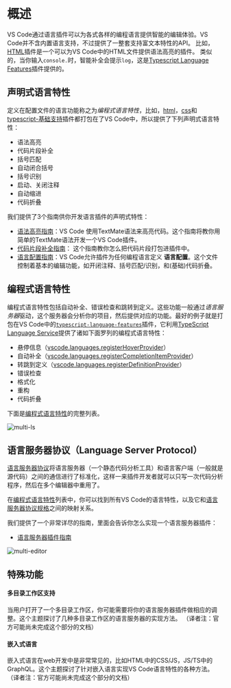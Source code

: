 # 概述

VS Code通过语言插件可以为各式各样的编程语言提供智能的编辑体验。VS Code并不含内置语言支持，不过提供了一整套支持富文本特性的API。
比如，[HTML](https://github.com/Microsoft/vscode/tree/master/extensions/html)插件是一个可以为VS Code中的HTML文件提供语法高亮的插件。
类似的，当你输入`console.`时，智能补全会提示`log`，这是[Typescript Language Features](https://github.com/Microsoft/vscode/tree/master/extensions/typescript-language-features)插件提供的。

## 声明式语言特性

定义在配置文件的语言功能称之为*编程式语言特性*，比如，[html](https://github.com/Microsoft/vscode/tree/master/extensions/html)，[css](https://github.com/Microsoft/vscode/tree/master/extensions/css)和[typescript-基础支持](https://github.com/Microsoft/vscode/tree/master/extensions/typescript-basics)插件都打包在了VS Code中，所以提供了下列声明式语言特性：

- 语法高亮
- 代码片段补全
- 括号匹配
- 自动闭合括号
- 括号识别
- 启动、关闭注释
- 自动缩进
- 代码折叠

我们提供了3个指南供你开发语言插件的声明式特性：

- [语法高亮指南](https://code.visualstudio.com/api/language-extensions/syntax-highlight-guide)：VS Code 使用TextMate语法来高亮代码。这个指南将教你用简单的TextMate语法开发一个VS Code插件。
- [代码片段补全指南](https://code.visualstudio.com/api/language-extensions/snippet-guide)： 这个指南教你怎么把代码片段打包进插件中。
- [语言配置指南](https://code.visualstudio.com/api/language-extensions/language-configuration-guide)：VS Code允许插件为任何编程语言定义 **语言配置**。这个文件控制着基本的编辑功能，如开闭注释、括号匹配/识别，和(基础)代码折叠。


## 编程式语言特性

编程式语言特性包括自动补全、错误检查和跳转到定义。这些功能一般通过*语言服务器*驱动，这个服务器会分析你的项目，然后提供对应的功能。最好的例子就是打包在VS Code中的[`typescript-language-features`](https://github.com/Microsoft/vscode/tree/master/extensions/typescript-language-features)插件，它利用[TypeScript Language Service](https://github.com/Microsoft/TypeScript/wiki/Using-the-Language-Service-API)提供了诸如下面罗列的编程式语言特性：

- 悬停信息（[vscode.languages.registerHoverProvider](https://code.visualstudio.com/api/references/vscode-api#languages.registerHoverProvider)）
- 自动补全（[vscode.languages.registerCompletionItemProvider](https://code.visualstudio.com/api/references/vscode-api#languages.registerDefinitionProvider)）
- 转跳到定义（[vscode.languages.registerDefinitionProvider](https://code.visualstudio.com/api/references/vscode-api#languages.registerDefinitionProvider)）
- 错误检查
- 格式化
- 重构
- 代码折叠

下面是[编程式语言特性](https://code.visualstudio.com/api/language-extensions/programmatic-language-features)的完整列表。

![multi-ls](https://raw.githubusercontent.com/Microsoft/vscode-docs/master/api/language-extensions/images/overview/multi-ls.png)

## 语言服务器协议（Language Server Protocol）

[语言服务器协议](https://microsoft.github.io/language-server-protocol/)将语言服务器（一个静态代码分析工具）和语言客户端（一般就是源代码）之间的通信进行了标准化，这样一来插件开发者就可以只写一次代码分析程序，然后在多个编辑器中重用了。

在[编程式语言特性](https://code.visualstudio.com/api/language-extensions/programmatic-language-features)列表中，你可以找到所有VS Code的语言特性，以及它和[语言服务器协议规格](https://microsoft.github.io/language-server-protocol/specification)之间的映射关系。

我们提供了一个非常详尽的指南，里面会告诉你怎么实现一个语言服务器插件：

- [语言服务器插件指南](https://code.visualstudio.com/api/language-extensions/language-server-extension-guide)

![multi-editor](https://raw.githubusercontent.com/Microsoft/vscode-docs/master/api/language-extensions/images/overview/multi-editor.png)

## 特殊功能

#### 多目录工作区支持

当用户打开了一个多目录工作区，你可能需要将你的语言服务器插件做相应的调整。这个主题探讨了几种多目录工作区的语言服务器的实现方法。
（译者注：官方可能尚未完成这个部分的文档）

#### 嵌入式语言

嵌入式语言在web开发中是非常常见的，比如HTML中的CSS/JS，JS/TS中的GraphQL。这个主题探讨了针对嵌入语言实现VS Code语言特性的各种方法。
（译者注：官方可能尚未完成这个部分的文档）